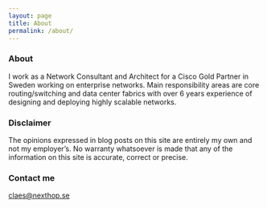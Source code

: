 ```yaml
---
layout: page
title: About
permalink: /about/
---
```

### About

I work as a Network Consultant and Architect for a Cisco Gold Partner in Sweden working on enterprise networks. Main responsibility areas are core routing/switching and data center fabrics with over 6 years experience of designing and deploying highly scalable networks. 

### Disclaimer

The opinions expressed in blog posts on this site are entirely my own and not my employer’s. No warranty whatsoever is made that any of the information on this site is accurate, correct or precise.

### Contact me

[claes@nexthop.se](mailto:claes@nexthop.se)

